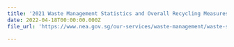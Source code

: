 ```yaml
---
title: '2021 Waste Management Statistics and Overall Recycling Measures'
date: 2022-04-18T00:00:00.000Z
file_url: 'https://www.nea.gov.sg/our-services/waste-management/waste-statistics-and-overall-recycling'

---
```


